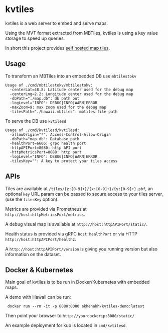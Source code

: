 # kvtiles

kvtiles is a web server to embed and serve maps.

Using the MVT format extracted from MBTiles, kvtiles is using a key value storage to speed up queries.

In short this project provides [self hosted map tiles](https://blog.nobugware.com/post/2019/self_hosted_world_maps/). 

## Usage

To transform an MBTiles into an embedded DB use `mbtilestokv`
```
Usage of ./cmd/mbtilestokv/mbtilestokv:
  -centerLat=48.8: Latitude center used for the debug map
  -centerLng=2.2: Longitude center used for the debug map
  -dbPath="./map.db": db path out
  -logLevel="INFO": DEBUG|INFO|WARN|ERROR
  -maxZoom=9: max zoom used for the debug map
  -tilesPath="./hawaii.mbtiles": mbtiles file path
```

To serve the DB use `kvtilesd`
```
Usage of ./cmd/kvtilesd/kvtilesd:
  -allowOrigin="*": Access-Control-Allow-Origin
  -dbPath="map.db": Database path
  -healthPort=6666: grpc health port
  -httpAPIPort=8080: http API port
  -httpMetricsPort=8088: http port
  -logLevel="INFO": DEBUG|INFO|WARN|ERROR
  -tilesKey="": A key to protect your tiles access
```

## APIs

Tiles are available at `/tiles/{z:[0-9]+}/{x:[0-9]+}/{y:[0-9]+}.pbf`, an optional `key` URL param can be passed to secure access to your tiles server, (use the `tilesKey` option).

Metrics are provided via Prometheus at `http://host:httpMetricsPort/metrics`.

A debug visual map is available at `http://host:httpAPIPort/static/`.

Health status is provided via gRPC `host:healthPort` or via HTTP `http://host:httpAPIPort/healthz`.

A `http://host:httpAPIPort/version` is giving you running version but also information on the dataset.

## Docker & Kubernetes

Main goal of kvtiles is to be run in Docker/Kubernetes with embedded maps.

A demo with Hawaii can be run:

```
 docker run --rm -it -p 8080:8080 akhenakh/kvtiles-demo:latest
```

Then point your browser to `http://yourdockerip:8080/static/`

An example deployment for kub is located in `cmd/kvtilesd`.
